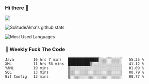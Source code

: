### Hi there 👋
<p>
  <a href="https://count.getloli.com/"><img src="https://count.getloli.com/get/@:solitudealma"></a>
</p>

![SolitudeAlma's github stats](https://github-readme-stats.vercel.app/api?username=solitudealma&show_icons=true&theme=radical)

![Most Used Languages](https://github-readme-stats.vercel.app/api/top-langs/?username=solitudealma&layout=compact&hide_border=true&theme=dark)
<!-- ![visitors](https://visitor-badge.glitch.me/badge?page_id=solitudealma.solitudealma.id) -->


### :dart: Weekly Fuck The Code

<!--START_SECTION:waka-->
```text
Java         16 hrs 7 mins   ██████████████░░░░░░░░░░░   55.35 % 
XML          11 hrs 58 mins  ██████████▒░░░░░░░░░░░░░░   41.12 % 
YAML         19 mins         ▒░░░░░░░░░░░░░░░░░░░░░░░░   01.09 % 
SQL          13 mins         ▒░░░░░░░░░░░░░░░░░░░░░░░░   00.79 % 
Git Config   13 mins         ▒░░░░░░░░░░░░░░░░░░░░░░░░   00.77 % 
```
<!--END_SECTION:waka-->
